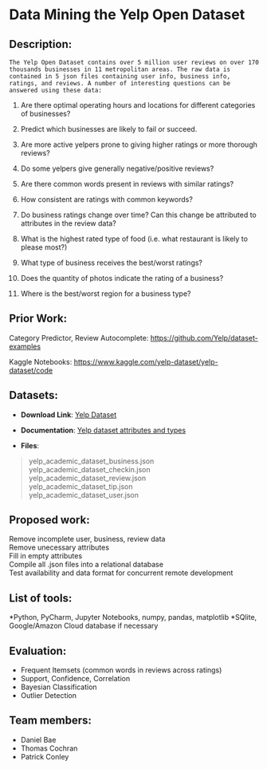 # Data Mining the Yelp Open Dataset

## Description:

	The Yelp Open Dataset contains over 5 million user reviews on over 170 thousands businesses in 11 metropolitan areas. The raw data is contained in 5 json files containing user info, business info, ratings, and reviews. A number of interesting questions can be answered using these data:

1. Are there optimal operating hours and locations for different categories of businesses?

2. Predict which businesses are likely to fail or succeed.

3. Are more active yelpers prone to giving higher ratings or more thorough reviews?

4. Do some yelpers give generally negative/positive reviews?

5. Are there common words present in reviews with similar ratings?

6. How consistent are ratings with common keywords?

7. Do business ratings change over time? Can this change be attributed to attributes in the review data?

8. What is the highest rated type of food (i.e. what restaurant is likely to please most?)

9. What type of business receives the best/worst ratings?

10. Does the quantity of photos indicate the rating of a business?

11. Where is the best/worst region for a business type?  

## Prior Work:

Category Predictor, Review Autocomplete: 
https://github.com/Yelp/dataset-examples

Kaggle Notebooks:
https://www.kaggle.com/yelp-dataset/yelp-dataset/code

## Datasets:

* **Download Link**: [Yelp Dataset](https://www.yelp.com/dataset)
 
* **Documentation**: [Yelp dataset attributes and types](https://www.yelp.com/dataset/documentation/main)
    
* **Files**:

> yelp_academic_dataset_business.json<br>
> yelp_academic_dataset_checkin.json<br>
> yelp_academic_dataset_review.json<br>
> yelp_academic_dataset_tip.json<br>
> yelp_academic_dataset_user.json
    
## Proposed work:
Remove incomplete user, business, review data <br>
Remove unecessary attributes <br>
Fill in empty attributes <br>
Compile all .json files into a relational database <br>
Test availability and data format for concurrent remote development <br>

## List of tools:
*Python, PyCharm, Jupyter Notebooks, numpy, pandas, matplotlib
*SQlite, Google/Amazon Cloud database if necessary


## Evaluation:
* Frequent Itemsets (common words in reviews across ratings)
* Support, Confidence, Correlation
* Bayesian Classification
* Outlier Detection 

## Team members:
* Daniel Bae
* Thomas Cochran
* Patrick Conley
